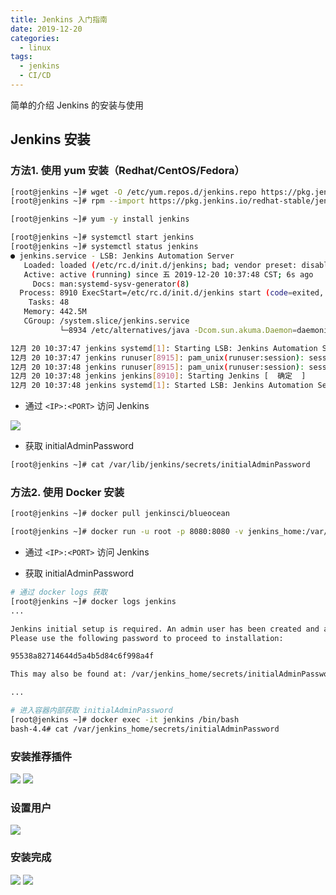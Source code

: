 ```yaml
---
title: Jenkins 入门指南
date: 2019-12-20
categories:
  - linux
tags:
  - jenkins
  - CI/CD
---
```


简单的介绍 Jenkins 的安装与使用
<!--more-->

## Jenkins 安装
### 方法1. 使用 yum 安装（Redhat/CentOS/Fedora）
```bash
[root@jenkins ~]# wget -O /etc/yum.repos.d/jenkins.repo https://pkg.jenkins.io/redhat-stable/jenkins.repo
[root@jenkins ~]# rpm --import https://pkg.jenkins.io/redhat-stable/jenkins.io.key

[root@jenkins ~]# yum -y install jenkins

[root@jenkins ~]# systemctl start jenkins
[root@jenkins ~]# systemctl status jenkins
● jenkins.service - LSB: Jenkins Automation Server
   Loaded: loaded (/etc/rc.d/init.d/jenkins; bad; vendor preset: disabled)
   Active: active (running) since 五 2019-12-20 10:37:48 CST; 6s ago
     Docs: man:systemd-sysv-generator(8)
  Process: 8910 ExecStart=/etc/rc.d/init.d/jenkins start (code=exited, status=0/SUCCESS)
    Tasks: 48
   Memory: 442.5M
   CGroup: /system.slice/jenkins.service
           └─8934 /etc/alternatives/java -Dcom.sun.akuma.Daemon=daemonized -Djava.awt.headless=true -DJENKINS_HOME=/var/lib/jenkins -jar /usr/lib/jenkins/jenkins.war --logfile=/var/log/jen...

12月 20 10:37:47 jenkins systemd[1]: Starting LSB: Jenkins Automation Server...
12月 20 10:37:47 jenkins runuser[8915]: pam_unix(runuser:session): session opened for user jenkins by (uid=0)
12月 20 10:37:48 jenkins runuser[8915]: pam_unix(runuser:session): session closed for user jenkins
12月 20 10:37:48 jenkins jenkins[8910]: Starting Jenkins [  确定  ]
12月 20 10:37:48 jenkins systemd[1]: Started LSB: Jenkins Automation Server.
```
- 通过 `<IP>:<PORT>` 访问 Jenkins

![](/resources/jenkins/jenkins_01.png)

- 获取 initialAdminPassword

```bash
[root@jenkins ~]# cat /var/lib/jenkins/secrets/initialAdminPassword
```


### 方法2. 使用 Docker 安装

```bash
[root@jenkins ~]# docker pull jenkinsci/blueocean

[root@jenkins ~]# docker run -u root -p 8080:8080 -v jenkins_home:/var/jenkins_home -v /var/run/docker.sock:/var/run/docker.sock -v "$HOME":/home --name jenkins -d jenkinsci/blueocean
```

- 通过 `<IP>:<PORT>` 访问 Jenkins

- 获取 initialAdminPassword

```bash
# 通过 docker logs 获取
[root@jenkins ~]# docker logs jenkins
...

Jenkins initial setup is required. An admin user has been created and a password generated.
Please use the following password to proceed to installation:

95538a82714644d5a4b5d84c6f998a4f

This may also be found at: /var/jenkins_home/secrets/initialAdminPassword

...
```

```bash
# 进入容器内部获取 initialAdminPassword
[root@jenkins ~]# docker exec -it jenkins /bin/bash
bash-4.4# cat /var/jenkins_home/secrets/initialAdminPassword
```

### 安装推荐插件

![](/resources/jenkins/jenkins_02.png)
![](/resources/jenkins/jenkins_03.png)

### 设置用户
![](/resources/jenkins/jenkins_04.png)

### 安装完成

![](/resources/jenkins/jenkins_05.png)
![](/resources/jenkins/jenkins_06.png)

